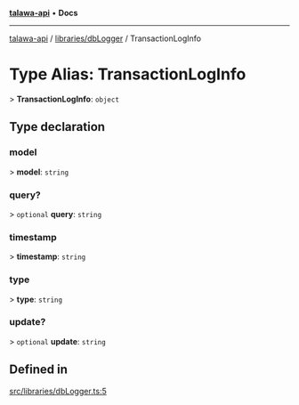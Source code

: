 [**talawa-api**](../../../README.md) • **Docs**

***

[talawa-api](../../../modules.md) / [libraries/dbLogger](../README.md) / TransactionLogInfo

# Type Alias: TransactionLogInfo

\> **TransactionLogInfo**: `object`

## Type declaration

### model

\> **model**: `string`

### query?

\> `optional` **query**: `string`

### timestamp

\> **timestamp**: `string`

### type

\> **type**: `string`

### update?

\> `optional` **update**: `string`

## Defined in

[src/libraries/dbLogger.ts:5](https://github.com/PalisadoesFoundation/talawa-api/blob/7fc9f13527dc6ead651f268e58527dcc279b95bc/src/libraries/dbLogger.ts#L5)
